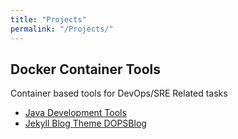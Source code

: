 ```yaml
---
title: "Projects"
permalink: "/Projects/"
---
```


## Docker Container Tools
Container based tools for DevOps/SRE Related tasks
* [Java Development Tools](https://hub.docker.com/r/augike101/java-tools)
* [Jekyll Blog Theme DOPSBlog](https://github.com/uonyekwuluje/dopsblog)
